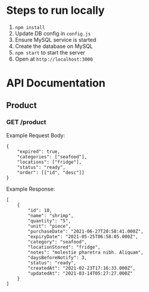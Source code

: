 # Steps to run locally
1. `npm install`
2. Update DB config in `config.js`
3. Ensure MySQL service is started
4. Create the database on MySQL
5. `npm start` to start the server
6. Open at `http://localhost:3000`

# API Documentation
## Product
### GET /product
Example Request Body:
```
{
    "expired": true,
    "categories": ["seafood"],
    "locations": ["fridge"],
    "status": "ready",
    "order": [["id", "desc"]]
}
```
Example Response:
```
[
    {
        "id": 10,
        "name": "shrimp",
        "quantity": "5",
        "unit": "piece",
        "purchaseDate": "2021-06-27T20:58:41.000Z",
        "expiryDate": "2021-05-25T06:58:05.000Z",
        "category": "seafood",
        "locationStored": "fridge",
        "notes": "molestie pharetra nibh. Aliquam",
        "daysBeforeNotify": 3,
        "status": "ready",
        "createdAt": "2021-02-23T17:16:33.000Z",
        "updatedAt": "2021-03-14T05:27:27.000Z"
    }
]
```